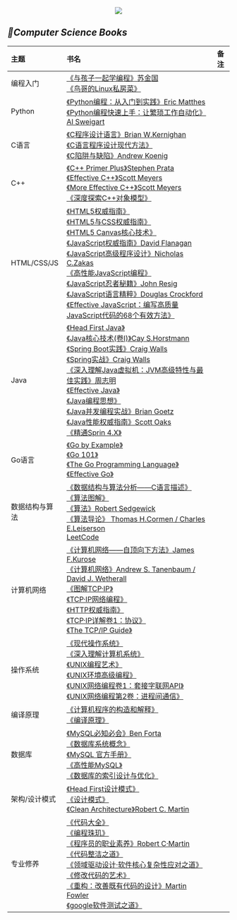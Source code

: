   
<p align='center'>
<img src='https://upload-images.jianshu.io/upload_images/4164292-5e6f3e5371bb909a.JPG?imageMogr2/auto-orient/strip%7CimageView2/2/w/1240'>
</p>

## *📖Computer Science Books*

|主题|书名|备注|
|:---|:--|:---:
|编程入门|[《与孩子一起学编程》苏金国]()<br>[《鸟哥的Linux私房菜》]()<br>|
|Python|[《Python编程：从入门到实践》Eric Matthes]()<br>[《Python编程快速上手：让繁琐工作自动化》AI Sweigart]()<br>|
|C语言|[《C程序设计语言》Brian W.Kernighan]()<br>[《C语言程序设计现代方法》]()<br>[《C陷阱与缺陷》Andrew Koenig]()<br>|
|C++|[《C++ Primer Plus》Stephen Prata]()<br>[《Effective C++》Scott Meyers]()<br>[《More Effective C++》Scott Meyers]()<br>[《深度探索C++对象模型》]()<br>|
|HTML/CSS/JS|[《HTML5权威指南》]()<br>[《HTML5与CSS权威指南》]()<br>[《HTML5 Canvas核心技术》]()<br>[《JavaScript权威指南》David Flanagan]()<br>[《JavaScript高级程序设计》Nicholas C.Zakas]()<br>[《高性能JavaScript编程》]()<br>[《JavaScript忍者秘籍》John Resig]()<br>[《JavaScript语言精粹》Douglas Crockford]()<br>[《Effective JavaScript：编写高质量JavaScript代码的68个有效方法》]()<br>|
|Java|[《Head First Java》]()<br>[《Java核心技术(卷I)》Cay S.Horstmann]()<br>[《Spring Boot实践》Craig Walls]()<br>[《Spring实战》Craig Walls]()<br>[《深入理解Java虚拟机：JVM高级特性与最佳实践》周志明]()<br>[《Effective Java》]()<br>[《Java编程思想》]()<br>[《Java并发编程实战》Brian Goetz]()<br>[《Java性能权威指南》Scott Oaks]()<br>[《精通Sprin 4.X》]()<br>|
|Go语言|[《Go by Example》](https://gobyexample.com)<br>[《Go 101》](https://go101.org/article/101.html)<br>[《The Go Programming Language》](https://book.douban.com/subject/26337545/)<br>[《Effective Go》](https://golang.org/doc/effective_go.html)<br>|
|数据结构与算法|[《数据结构与算法分析——C语言描述》]()<br>[《算法图解》]()<br>[《算法》Robert Sedgewick]()<br>[《算法导论》 Thomas H.Cormen / Charles E.Leiserson]()<br>[LeetCode](https://leetcode.com)<br>|
|计算机网络|[《计算机网络——自顶向下方法》James F.Kurose]()<br>[《计算机网络》Andrew S. Tanenbaum / David J. Wetherall ]()<br>[《图解TCP·IP》]()<br>[《TCP·IP网络编程》]()<br>[《HTTP权威指南》]()<br>[《TCP·IP详解卷1：协议》]()<br>[《The TCP/IP Guide》](http://www.tcpipguide.com/free/index.htm)<br>|
|操作系统|[《现代操作系统》]()<br>[《深入理解计算机系统》]()<br>[《UNIX编程艺术》]()<br>[《UNIX环境高级编程》]()<br>[《UNIX网络编程卷1：套接字联网API》]()<br>[《UNIX网络编程第2卷：进程间通信》]()<br>|
|编译原理|[《计算机程序的构造和解释》]()<br>[《编译原理》]()<br>|
|数据库|[《MySQL必知必会》Ben Forta]()<br>[《数据库系统概念》]()<br>[《MySQL 官方手册》](https://dev.mysql.com/doc/)<br>[《高性能MySQL》](https://book.douban.com/subject/23008813/)<br>[《数据库的索引设计与优化》]()<br>|
|架构/设计模式|[《Head First设计模式》]()<br>[《设计模式》]()<br>[《Clean Architecture》Robert C. Martin]()<br>|
|专业修养|[《代码大全》]()<br>[《编程珠玑》]()<br>[《程序员的职业素养》Robert C·Martin]()<br>[《代码整洁之道》]()<br>[《领域驱动设计·软件核心复杂性应对之道》]()<br>[《修改代码的艺术》]()<br>[《重构：改善既有代码的设计》Martin Fowler]()<br>[《google软件测试之道》]()<br>|






